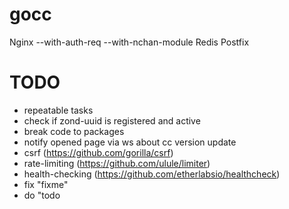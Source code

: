# gocc

Nginx --with-auth-req --with-nchan-module
Redis
Postfix

# TODO
- repeatable tasks
- check if zond-uuid is registered and active
- break code to packages
- notify opened page via ws about cc version update
- csrf (https://github.com/gorilla/csrf)
- rate-limiting (https://github.com/ulule/limiter)
- health-checking (https://github.com/etherlabsio/healthcheck)
- fix "fixme"
- do "todo
